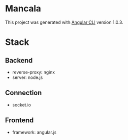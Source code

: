 # Mancala

This project was generated with [Angular CLI](https://github.com/angular/angular-cli) version 1.0.3.

# Stack

## Backend
- reverse-proxy: nginx
- server: node.js

## Connection
- socket.io

## Frontend
- framework: angular.js
